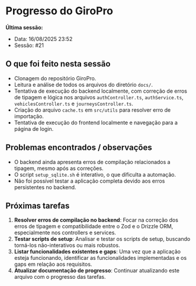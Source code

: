 # Progresso do GiroPro

**Última sessão:**
- Data: 16/08/2025 23:52
- Sessão: #21

## O que foi feito nesta sessão
- Clonagem do repositório GiroPro.
- Leitura e análise de todos os arquivos do diretório `docs/`.
- Tentativa de execução do backend localmente, com correção de erros de tipagem e lógica nos arquivos `authController.ts`, `authService.ts`, `vehiclesController.ts` e `journeysController.ts`.
- Criação do arquivo `cache.ts` em `src/utils` para resolver erro de importação.
- Tentativa de execução do frontend localmente e navegação para a página de login.

## Problemas encontrados / observações
- O backend ainda apresenta erros de compilação relacionados a tipagem, mesmo após as correções.
- O script `setup_sqlite.sh` é interativo, o que dificulta a automação.
- Não foi possível testar a aplicação completa devido aos erros persistentes no backend.

## Próximas tarefas
1. **Resolver erros de compilação no backend**: Focar na correção dos erros de tipagem e compatibilidade entre o Zod e o Drizzle ORM, especialmente nos controllers e services.
2. **Testar scripts de setup**: Analisar e testar os scripts de setup, buscando torná-los não-interativos ou mais robustos.
3. **Listar funcionalidades existentes e gaps**: Uma vez que a aplicação esteja funcionando, identificar as funcionalidades implementadas e os gaps em relação aos requisitos.
4. **Atualizar documentação de progresso**: Continuar atualizando este arquivo com o progresso das tarefas.


